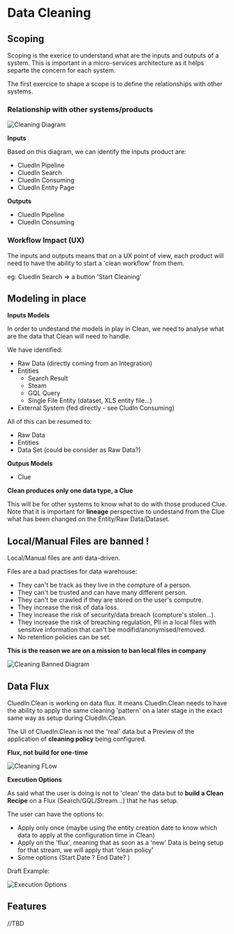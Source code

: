 # Data Cleaning

## Scoping

Scoping is the exerice to understand what are the inputs and outputs of a system. This is important in a micro-services architecture as it helps separte the concern for each system.

The first exercice to shape a scope is to define the relationships with other systems.

### Relationship with other systems/products

![Cleaning Diagram](./assets/CleanDiagram.jpg)

**Inputs**

Based on this diagram, we can identify the inputs product are:

- CluedIn Pipeline
- CluedIn Search
- CluedIn Consuming
- CluedIn Entity Page

**Outputs**

- CluedIn Pipeline
- CluedIn Consuming

### Workflow Impact (UX)

The inputs and outputs means that on a UX point of view, each product will need to have the ability to start a 'clean workflow' from them.

eg: CluedIn Search => a button 'Start Cleaning'

## Modeling in place

**Inputs Models**

In order to undestand the models in play in Clean, we need to analyse what are the data that Clean will need to handle.

We have identified:

- Raw Data (directly coming from an Integration)
- Entities
  - Search Result
  - Steam
  - GQL Query
  - Single File Entity (dataset, XLS entity file...)
- External System (fed directly - see CludIn Consuming)

All of this can be resumed to:

- Raw Data
- Entities
- Data Set (could be consider as Raw Data?)


**Outpus Models**

- Clue

**Clean produces only one data type, a Clue** 

This will be for other systems to know what to do with those produced Clue. Note that it is important for **lineage** perspective to undestand from the Clue what has been changed on the Entity/Raw Data/Dataset.

## Local/Manual Files are banned !

Local/Manual files are anti data-driven.

Files are a bad practises for data warehouse:

- They can't be track as they live in the compture of a person.
- They can't be trusted and can have many different person.
- They can't be crawled if they are stored on the user's computre.
- They increase the risk of data loss.
- They increase the risk of security/data breach (compture's stolen...).
- They increase the risk of breaching regulation, PII in a local files with sensitive information that can't be modifid/anonymised/removed.
- No retention policies can be set.

**This is the reason we are on a mission to ban local files in company**

![Cleaning Banned Diagram](./assets/CleanDiagramRed.jpg)

## Data Flux

CluedIn.Clean is working on data flux. It means CluedIn.Clean needs to have the ability to apply the same cleaning 'pattern' on a later stage in the exact same way as setup during CluedIn.Clean.

The UI of CluedIn.Clean is not the 'real' data but a Preview of the application of **cleaning policy** being configured.

**Flux, not build for one-time**

![Cleaning FLow](./assets/CleaningFlow.png)

**Execution Options**

As said what the user is doing is not to 'clean' the data but to **build a Clean Recipe** on a Flux (Search/GQL/Stream...) that he has setup.

The user can have the options to:

- Apply only once (maybe using the entity creation date to know which data to apply at the configuration time in Clean)
- Apply on the 'flux', meaning that as soon as a 'new' Data is being setup for that stream, we will apply that 'clean policy'
- Some options (Start Date ? End Date? )

Draft Example:

![Execution Options](./assets/ApplytPolicy.png)

## Features

//TBD